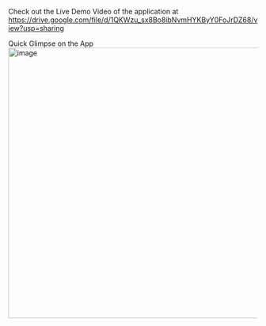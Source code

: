 Check out the Live Demo Video of the application at https://drive.google.com/file/d/1QKWzu_sx8Bo8ibNvmHYKByY0FoJrDZ68/view?usp=sharing

Quick Glimpse on the App 
<img width="1283" height="547" alt="image" src="https://github.com/user-attachments/assets/ca769bcc-de1c-475d-9cd0-510271e6c101" />
